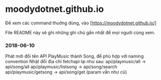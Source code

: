# moodydotnet.github.io

Để xem các command thuờng dùng, vào [https://moodydotnet.github.io/]


File README này sẽ ghi những ghi chú gần nhất để mọi nguời cùng xem.

### 2018-06-10

Phát mới đổi tên API PlayMusic thành Song, để phù hợp với naming convention
Nhật đổi địa chỉ fetchapi lại như sau:
api/playmusic/all -> api/song/all
api/playmusic/listsong -> api/song/search
api/playmusic/getsong -> api/song/get
(param vẫn như cũ)